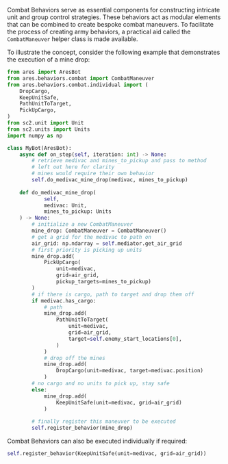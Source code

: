 Combat Behaviors serve as essential components for constructing intricate unit and group control strategies. 
These behaviors act as modular elements that can be combined to create bespoke combat maneuvers. 
To facilitate the process of creating army behaviors, a practical aid called the `CombatManeuver` helper 
class is made available.

To illustrate the concept, consider the following example that demonstrates the execution of a mine drop:
```python
from ares import AresBot
from ares.behaviors.combat import CombatManeuver
from ares.behaviors.combat.individual import (
    DropCargo,
    KeepUnitSafe,
    PathUnitToTarget,
    PickUpCargo,
)
from sc2.unit import Unit
from sc2.units import Units
import numpy as np

class MyBot(AresBot):
    async def on_step(self, iteration: int) -> None:
        # retrieve medivac and mines_to_pickup and pass to method
        # left out here for clarity
        # mines would require their own behavior
        self.do_medivac_mine_drop(medivac, mines_to_pickup)
        
    def do_medivac_mine_drop(
            self, 
            medivac: Unit, 
            mines_to_pickup: Units
    ) -> None:
        # initialize a new CombatManeuver
        mine_drop: CombatManeuver = CombatManeuver()
        # get a grid for the medivac to path on
        air_grid: np.ndarray = self.mediator.get_air_grid
        # first priority is picking up units
        mine_drop.add(
            PickUpCargo(
                unit=medivac, 
                grid=air_grid, 
                pickup_targets=mines_to_pickup)
        )
        # if there is cargo, path to target and drop them off
        if medivac.has_cargo:
            # path
            mine_drop.add(
                PathUnitToTarget(
                    unit=medivac,
                    grid=air_grid,
                    target=self.enemy_start_locations[0],
                )
            )
            # drop off the mines
            mine_drop.add(
                DropCargo(unit=medivac, target=medivac.position)
            )
        # no cargo and no units to pick up, stay safe
        else:
            mine_drop.add(
                KeepUnitSafe(unit=medivac, grid=air_grid)
            )
        
        # finally register this maneuver to be executed
        self.register_behavior(mine_drop)
```

Combat Behaviors can also be executed individually if required:
```python
self.register_behavior(KeepUnitSafe(unit=medivac, grid=air_grid))
```
